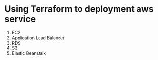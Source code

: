 # Using Terraform to deployment aws service
1. EC2
2. Application Load Balancer
3. RDS
4. S3
5. Elastic Beanstalk
